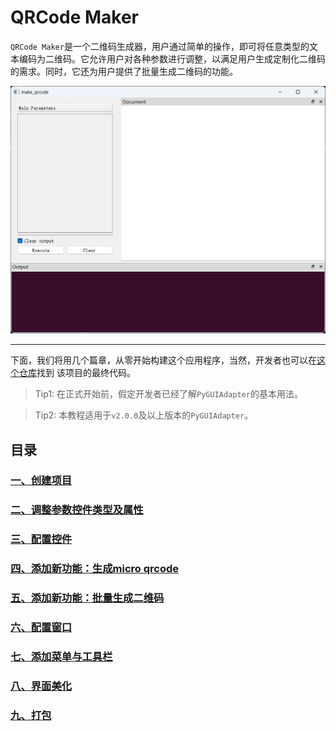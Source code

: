 # QRCode Maker

`QRCode Maker`是一个二维码生成器，用户通过简单的操作，即可将任意类型的文本编码为二维码。它允许用户对各种参数进行调整，以满足用户生成定制化二维码
的需求。同时，它还为用户提供了批量生成二维码的功能。

![overview](../../images/qrcode-maker/overview.png)

----

下面，我们将用几个篇章，从零开始构建这个应用程序，当然，开发者也可以在[这个仓库](https://github.com/zimolab/QRCode-Maker)找到
该项目的最终代码。

> Tip1: 在正式开始前，假定开发者已经了解`PyGUIAdapter`的基本用法。

> Tip2: 本教程适用于`v2.0.0`及以上版本的`PyGUIAdapter`。
 
## 目录

### [一、创建项目](/tutorials/qrcode-maker/1.basic_structural.md)
### [二、调整参数控件类型及属性](/tutorials/qrcode-maker/2.config_widgets.md)
### [三、配置控件](/tutorials/qrcode-maker/3.widget_configs.md)
### [四、添加新功能：生成micro qrcode](/tutorials/qrcode-maker/4.micro_qrcode.md)
### [五、添加新功能：批量生成二维码](/tutorials/qrcode-maker/5.batch_make.md)
### [六、配置窗口](/tutorials/qrcode-maker/6.window_configs.md)
### [七、添加菜单与工具栏](/tutorials/qrcode-maker/7.menu_and_toolbar.md)
### [八、界面美化](/tutorials/qrcode-maker/8.beautify.md)
### [九、打包](/tutorials/qrcode-maker/9.packaging.md)